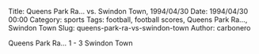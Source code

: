 Title: Queens Park Ra… vs. Swindon Town, 1994/04/30
Date: 1994/04/30 00:00
Category: sports
Tags: football, football scores, Queens Park Ra…, Swindon Town
Slug: queens-park-ra-vs-swindon-town
Author: carbonero


Queens Park Ra… 1 - 3 Swindon Town
